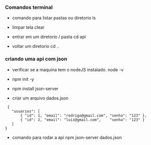 ### Comandos terminal

* comando para listar pastas ou diretorio
ls

* limpar tela
clear

* entrar em um diretorio / pasta
cd api

* voltar um diretorio
cd ..

### criando uma api com json
* verificar se a maquina tem o nodeJS instalado.
    node -v
* npm init -y
* npm install json-server

* criar um arquivo dados.json
 ```
  {
    "usuarios": [
        { "id": 1, "email": "rodrigo@gmail.com", "senha": "123" },
        { "id": 2, "email": "luiz@gmail.com",    "senha": "123" }
    ]
}
```

* comando para rodar a api
npm json-server dados.json